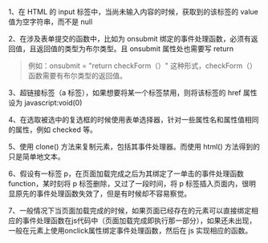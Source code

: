1、在 HTML 的 input 标签中，当尚未输入内容的时候，获取到的该标签的 value 值为空字符串，而不是 null

2、在涉及表单提交的函数中，比如为 onsubmit 绑定的事件处理函数，必须有返回值，且返回值的类型为布尔类型。且 onsubmit 属性处也需要写 return

> 例如：onsubmit = "return checkForm（）" 这种形式，checkForm（）函数需要有布尔类型的返回值。

3、超链接标签（a 标签），如果想要将某一个标签禁用，则将该标签的 href 属性设为 javascript:void(0)

4、在选取被选中的复选框的时候使用表单选择器，针对一些属性名和属性值相同的属性，例如 checked 等。

5、使用 clone() 方法来复制元素，包括其事件处理器。而使用 html() 方法得到的只是简单地文本。

6、假设有一标签 p，在页面加载完成之后为其绑定了一单击的事件处理函数 function，某时刻将 p 标签删除，又过了一段时间，将 p 标签插入页面内，很明显原先的事件处理函数失效了，但是有时候却不容易察觉。

7、一般情况下当页面加载完成的时候，如果页面已经存在的元素可以直接绑定相应的事件处理函数在js代码中（页面加载完成即执行那一部分），如果还未出现，一般在元素上使用onclick属性绑定事件处理函数，然后在 js 实现相应的函数。